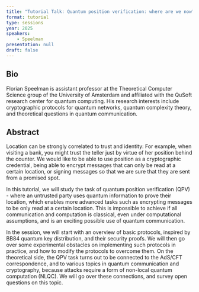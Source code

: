 ```yaml
---
title: "Tutorial Talk: Quantum position verification: where are we now?"
format: tutorial
type: sessions
year: 2025
speakers:
    - Speelman
presentation: null
draft: false
---
```


## Bio

Florian Speelman is assistant professor at the Theoretical Computer Science group of the University of Amsterdam and affiliated with the QuSoft research center for quantum computing. His research interests include cryptographic protocols for quantum networks, quantum complexity theory, and theoretical questions in quantum communication.

## Abstract

Location can be strongly correlated to trust and identity: For example, when visiting a bank, you might trust the teller just by virtue of her position behind the counter. We would like to be able to use position as a cryptographic credential, being able to encrypt messages that can only be read at a certain location, or signing messages so that we are sure that they are sent from a promised spot.

In this tutorial, we will study the task of quantum position verification (QPV) - where an untrusted party uses quantum information to prove their location, which enables more advanced tasks such as encrypting messages to be only read at a certain location. This is impossible to achieve if all communication and computation is classical, even under computational assumptions, and is an exciting possible use of quantum communication.

In the session, we will start with an overview of basic protocols, inspired by BB84 quantum key distribution, and their security proofs. We will then go over some experimental obstacles on implementing such protocols in practice, and how to modify the protocols to overcome them. On the theoretical side, the QPV task turns out to be connected to the AdS/CFT correspondence, and to various topics in quantum communication and cryptography, because attacks require a form of non-local quantum computation (NLQC). We will go over these connections, and survey open questions on this topic.

